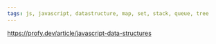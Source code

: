 ```yaml
---
tags: js, javascript, datastructure, map, set, stack, queue, tree
---
```

https://profy.dev/article/javascript-data-structures